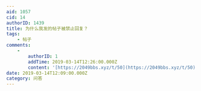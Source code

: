 ```yaml
---
aid: 1057
cid: 14
authorID: 1439
title: 为什么我发的帖子被禁止回复？
tags:
    - 帖子
comments:
    -
        authorID: 1
        addTime: 2019-03-14T12:26:00.000Z
        content: '[https://2049bbs.xyz/t/50](https://2049bbs.xyz/t/50)'
date: 2019-03-14T12:09:00.000Z
category: 问答
---
```



